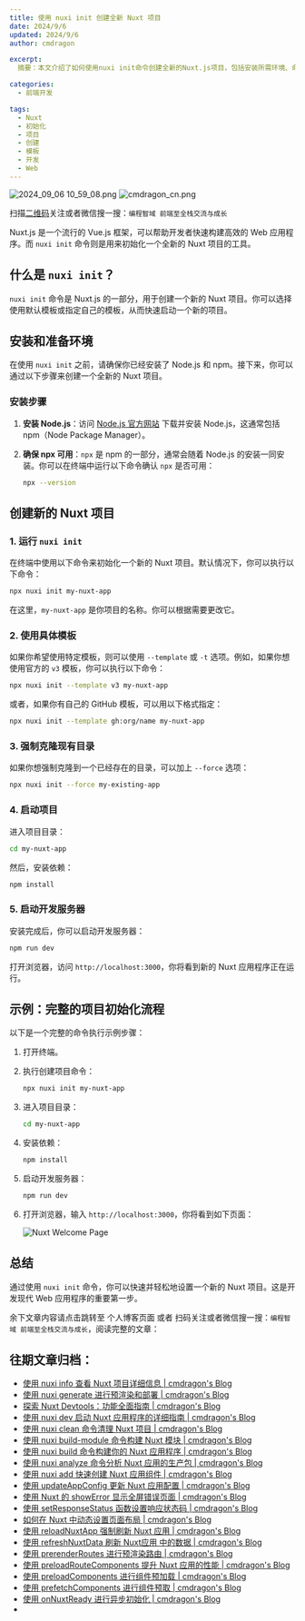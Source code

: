 ```yaml
---
title: 使用 nuxi init 创建全新 Nuxt 项目
date: 2024/9/6
updated: 2024/9/6
author: cmdragon

excerpt:
  摘要：本文介绍了如何使用nuxi init命令创建全新的Nuxt.js项目，包括安装所需环境、命令使用方法、指定模板、强制克隆、启动开发服务器等步骤，并提供了完整的项目初始化流程示例，帮助开发者快速上手Nuxt.js框架进行高效Web应用开发。

categories:
  - 前端开发

tags:
  - Nuxt
  - 初始化
  - 项目
  - 创建
  - 模板
  - 开发
  - Web
---
```


<img src="https://static.amd794.com/blog/images/2024_09_06 10_59_08.png@blog" title="2024_09_06 10_59_08.png" alt="2024_09_06 10_59_08.png"/>

<img src="https://api2.cmdragon.cn/upload/cmder/20250304_012821924.jpg" title="cmdragon_cn.png" alt="cmdragon_cn.png"/>


扫描[二维码](https://api2.cmdragon.cn/upload/cmder/20250304_012821924.jpg)关注或者微信搜一搜：`编程智域 前端至全栈交流与成长`

Nuxt.js 是一个流行的 Vue.js 框架，可以帮助开发者快速构建高效的 Web 应用程序。而 `nuxi init` 命令则是用来初始化一个全新的
Nuxt 项目的工具。

## 什么是 `nuxi init`？

`nuxi init` 命令是 Nuxt.js 的一部分，用于创建一个新的 Nuxt 项目。你可以选择使用默认模板或指定自己的模板，从而快速启动一个新的项目。

## 安装和准备环境

在使用 `nuxi init` 之前，请确保你已经安装了 Node.js 和 npm。接下来，你可以通过以下步骤来创建一个全新的 Nuxt 项目。

### 安装步骤

1. **安装 Node.js**：访问 [Node.js 官方网站](https://nodejs.org/) 下载并安装 Node.js，这通常包括 npm（Node Package
   Manager）。

2. **确保 npx 可用**：`npx` 是 npm 的一部分，通常会随着 Node.js 的安装一同安装。你可以在终端中运行以下命令确认 `npx` 是否可用：

   ```bash
   npx --version
   ```

## 创建新的 Nuxt 项目

### 1. 运行 `nuxi init`

在终端中使用以下命令来初始化一个新的 Nuxt 项目。默认情况下，你可以执行以下命令：

```bash
npx nuxi init my-nuxt-app
```

在这里，`my-nuxt-app` 是你项目的名称。你可以根据需要更改它。

### 2. 使用具体模板

如果你希望使用特定模板，则可以使用 `--template` 或 `-t` 选项。例如，如果你想使用官方的 `v3` 模板，你可以执行以下命令：

```bash
npx nuxi init --template v3 my-nuxt-app
```

或者，如果你有自己的 GitHub 模板，可以用以下格式指定：

```bash
npx nuxi init --template gh:org/name my-nuxt-app
```

### 3. 强制克隆现有目录

如果你想强制克隆到一个已经存在的目录，可以加上 `--force` 选项：

```bash
npx nuxi init --force my-existing-app
```

### 4. 启动项目

进入项目目录：

```bash
cd my-nuxt-app
```

然后，安装依赖：

```bash
npm install
```

### 5. 启动开发服务器

安装完成后，你可以启动开发服务器：

```bash
npm run dev
```

打开浏览器，访问 `http://localhost:3000`，你将看到新的 Nuxt 应用程序正在运行。

## 示例：完整的项目初始化流程

以下是一个完整的命令执行示例步骤：

1. 打开终端。

2. 执行创建项目命令：

   ```bash
   npx nuxi init my-nuxt-app
   ```

3. 进入项目目录：

   ```bash
   cd my-nuxt-app
   ```

4. 安装依赖：

   ```bash
   npm install
   ```

5. 启动开发服务器：

   ```bash
   npm run dev
   ```

6. 打开浏览器，输入 `http://localhost:3000`，你将看到如下页面：

   ![Nuxt Welcome Page](<https://nuxtjs.org/logo.png>)

## 总结

通过使用 `nuxi init` 命令，你可以快速并轻松地设置一个新的 Nuxt 项目。这是开发现代 Web 应用程序的重要第一步。

余下文章内容请点击跳转至 个人博客页面 或者 扫码关注或者微信搜一搜：`编程智域 前端至全栈交流与成长`，阅读完整的文章：

## 往期文章归档：

- [使用 nuxi info 查看 Nuxt 项目详细信息 | cmdragon's Blog](https://blog.cmdragon.cn/posts/15f6f5b42fd0/)
- [使用 nuxi generate 进行预渲染和部署 | cmdragon's Blog](https://blog.cmdragon.cn/posts/ab02ca20e749/)
- [探索 Nuxt Devtools：功能全面指南 | cmdragon's Blog](https://blog.cmdragon.cn/posts/79fd8b17a254/)
- [使用 nuxi dev 启动 Nuxt 应用程序的详细指南 | cmdragon's Blog](https://blog.cmdragon.cn/posts/ef880861a974/)
- [使用 nuxi clean 命令清理 Nuxt 项目 | cmdragon's Blog](https://blog.cmdragon.cn/posts/e55433e2a415/)
- [使用 nuxi build-module 命令构建 Nuxt 模块 | cmdragon's Blog](https://blog.cmdragon.cn/posts/a9b4b6527399/)
- [使用 nuxi build 命令构建你的 Nuxt 应用程序 | cmdragon's Blog](https://blog.cmdragon.cn/posts/8d1953ced73e/)
- [使用 nuxi analyze 命令分析 Nuxt 应用的生产包 | cmdragon's Blog](https://blog.cmdragon.cn/posts/33e644a829be/)
- [使用 nuxi add 快速创建 Nuxt 应用组件 | cmdragon's Blog](https://blog.cmdragon.cn/posts/52ca85d04329/)
- [使用 updateAppConfig 更新 Nuxt 应用配置 | cmdragon's Blog](https://blog.cmdragon.cn/posts/17068dabc456/)
- [使用 Nuxt 的 showError 显示全屏错误页面 | cmdragon's Blog](https://blog.cmdragon.cn/posts/4f44ac49742b/)
- [使用 setResponseStatus 函数设置响应状态码 | cmdragon's Blog](https://blog.cmdragon.cn/posts/0e3e22c2447a/)
- [如何在 Nuxt 中动态设置页面布局 | cmdragon's Blog](https://blog.cmdragon.cn/posts/6168aad26848/)
- [使用 reloadNuxtApp 强制刷新 Nuxt 应用 | cmdragon's Blog](https://blog.cmdragon.cn/posts/c2c24219f5c0/)
- [使用 refreshNuxtData 刷新 Nuxt应用 中的数据 | cmdragon's Blog](https://blog.cmdragon.cn/posts/7696049934fb/)
- [使用 prerenderRoutes 进行预渲染路由 | cmdragon's Blog](https://blog.cmdragon.cn/posts/b28890e5d54d/)
- [使用 preloadRouteComponents 提升 Nuxt 应用的性能 | cmdragon's Blog](https://blog.cmdragon.cn/posts/851697425a66/)
- [使用 preloadComponents 进行组件预加载 | cmdragon's Blog](https://blog.cmdragon.cn/posts/6f58e9a6735b/)
- [使用 prefetchComponents 进行组件预取 | cmdragon's Blog](https://blog.cmdragon.cn/posts/a73257bce752/)
- [使用 onNuxtReady 进行异步初始化 | cmdragon's Blog](https://blog.cmdragon.cn/posts/64b599de0716/)
-

